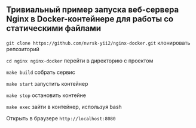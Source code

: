 Тривиальный пример запуска веб-сервера Nginx в Docker-контейнере для работы со статическими файлами
---

```git clone https://github.com/nvrsk-yii2/nginx-docker.git``` клонировать репозиторий

```cd nginx nginx-docker``` перейти в директорию с проектом

```make build``` собрать сервис

```make start``` запустить контейнер

```make stop``` остановить контейне

```make exec``` зайти в контейнер, используя bash

Открыть в браузере ```http://localhost:8080```


